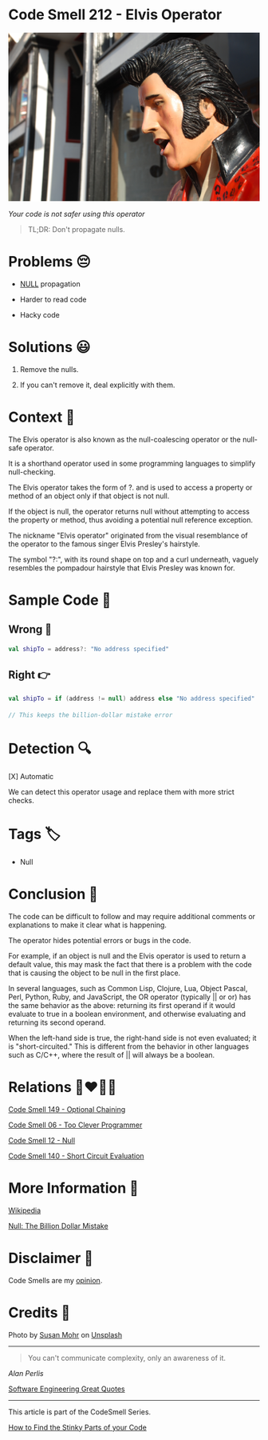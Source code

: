 # Code Smell 212 - Elvis Operator
            
![Code Smell 212 - Elvis Operator](Code%20Smell%20212%20-%20Elvis%20Operator.jpg)

*Your code is not safer using this operator*

> TL;DR: Don't propagate nulls.

# Problems 😔 

- [NULL](https://github.com/mcsee/Software-Design-Articles/tree/main/Articles/Theory/Null%20-%20The%20Billion%20Dollar%20Mistake/readme.md) propagation

- Harder to read code

- Hacky code

# Solutions 😃

1. Remove the nulls. 

2. If you can't remove it, deal explicitly with them.

# Context 💬

The Elvis operator is also known as the null-coalescing operator or the null-safe operator.

It is a shorthand operator used in some programming languages to simplify null-checking.

The Elvis operator takes the form of ?. and is used to access a property or method of an object only if that object is not null. 

If the object is null, the operator returns null without attempting to access the property or method, thus avoiding a potential null reference exception.

The nickname "Elvis operator" originated from the visual resemblance of the operator to the famous singer Elvis Presley's hairstyle. 

The symbol "?:", with its round shape on top and a curl underneath, vaguely resembles the pompadour hairstyle that Elvis Presley was known for.

# Sample Code 📖

## Wrong 🚫

<!-- [Gist Url](https://gist.github.com/mcsee/a976521e75a08ca0c57cb0153039e67e) -->

```kotlin
val shipTo = address?: "No address specified"
```

## Right 👉

<!-- [Gist Url](https://gist.github.com/mcsee/1f0771dc50c77d39c6577405142e52e8) -->

```kotlin
val shipTo = if (address != null) address else "No address specified"

// This keeps the billion-dollar mistake error
```

# Detection 🔍

[X] Automatic 

We can detect this operator usage and replace them with more strict checks.

# Tags 🏷️

- Null

# Conclusion 🏁

The code can be difficult to follow and may require additional comments or explanations to make it clear what is happening.

The operator hides potential errors or bugs in the code. 

For example, if an object is null and the Elvis operator is used to return a default value, this may mask the fact that there is a problem with the code that is causing the object to be null in the first place.

In several languages, such as Common Lisp, Clojure, Lua, Object Pascal, Perl, Python, Ruby, and JavaScript, the OR operator (typically || or or) has the same behavior as the above: returning its first operand if it would evaluate to true in a boolean environment, and otherwise evaluating and returning its second operand. 

When the left-hand side is true, the right-hand side is not even evaluated; it is "short-circuited." This is different from the behavior in other languages such as C/C++, where the result of || will always be a boolean. 

# Relations 👩‍❤️‍💋‍👨

[Code Smell 149 - Optional Chaining](https://github.com/mcsee/Software-Design-Articles/tree/main/Articles/Code%20Smells/Code%20Smell%20149%20-%20Optional%20Chaining/readme.md)

[Code Smell 06 - Too Clever Programmer](https://github.com/mcsee/Software-Design-Articles/tree/main/Articles/Code%20Smells/Code%20Smell%2006%20-%20Too%20Clever%20Programmer/readme.md)

[Code Smell 12 - Null](https://github.com/mcsee/Software-Design-Articles/tree/main/Articles/Code%20Smells/Code%20Smell%2012%20-%20Null/readme.md)

[Code Smell 140 - Short Circuit Evaluation](https://github.com/mcsee/Software-Design-Articles/tree/main/Articles/Code%20Smells/Code%20Smell%20140%20-%20Short%20Circuit%20Evaluation/readme.md)

# More Information 📕

[Wikipedia](https://en.wikipedia.org/wiki/Elvis_operator)

[Null: The Billion Dollar Mistake](https://github.com/mcsee/Software-Design-Articles/tree/main/Articles/Theory/Null%20-%20The%20Billion%20Dollar%20Mistake/readme.md)

# Disclaimer 📘

Code Smells are my [opinion](https://github.com/mcsee/Software-Design-Articles/tree/main/Articles/Blogging/I%20Wrote%20More%20than%2090%20Articles%20on%202021%20Here%20is%20What%20I%20Learned/readme.md).

# Credits 🙏

Photo by [Susan Mohr](https://unsplash.com/@theinnervizion) on [Unsplash](https://unsplash.com/photos/INLHpZKShao)
    
* * *

> You can't communicate complexity, only an awareness of it.

_Alan Perlis_
 
[Software Engineering Great Quotes](https://github.com/mcsee/Software-Design-Articles/tree/main/Articles/Quotes/Software%20Engineering%20Great%20Quotes/readme.md)

* * *

This article is part of the CodeSmell Series.

[How to Find the Stinky Parts of your Code](https://github.com/mcsee/Software-Design-Articles/tree/main/Articles/Code%20Smells/How%20to%20Find%20the%20Stinky%20parts%20of%20your%20Code/readme.md)